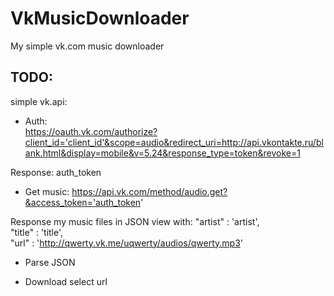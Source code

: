 VkMusicDownloader
==================

My simple vk.com music downloader


TODO: 
-----
simple vk.api:  
* Auth:  
https://oauth.vk.com/authorize?client_id='client_id'&scope=audio&redirect_uri=http://api.vkontakte.ru/blank.html&display=mobile&v=5.24&response_type=token&revoke=1

Response: auth_token

* Get music:
https://api.vk.com/method/audio.get?&access_token='auth_token'

Response my music files in JSON view with:
"artist"  : 'artist',  
"title"		: 'title',  
"url" 		: 'http://qwerty.vk.me/uqwerty/audios/qwerty.mp3'  

* Parse JSON  

* Download select url



